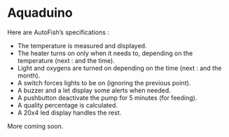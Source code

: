 # Aquaduino

Here are AutoFish’s specifications :

- The temperature is measured and displayed.
- The heater turns on only when it needs to, depending on the temperature (next : and the time).
- Light and oxygens are turned on depending on the time (next : and the month).
- A switch forces lights to be on (ignoring the previous point).
- A buzzer and a let display some alerts when needed.
- A pushbutton deactivate the pump for 5 minutes (for feeding).
- A quality percentage is calculated.
- A 20x4 led display handles the rest.

More coming soon.
